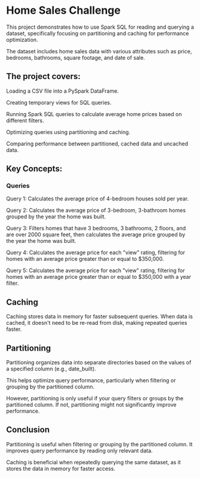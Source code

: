 # Home Sales Challenge

This project demonstrates how to use Spark SQL for reading and querying a dataset, specifically focusing on partitioning and caching for performance optimization. 

The dataset includes home sales data with various attributes such as price, bedrooms, bathrooms, square footage, and date of sale.

## The project covers:

Loading a CSV file into a PySpark DataFrame.

Creating temporary views for SQL queries.

Running Spark SQL queries to calculate average home prices based on different filters.

Optimizing queries using partitioning and caching.

Comparing performance between partitioned, cached data and uncached data.

## Key Concepts:

### Queries

Query 1: Calculates the average price of 4-bedroom houses sold per year.

Query 2: Calculates the average price of 3-bedroom, 3-bathroom homes grouped by the year the home was built.

Query 3: Filters homes that have 3 bedrooms, 3 bathrooms, 2 floors, and are over 2000 square feet, then calculates the average price grouped by the year the home was built.

Query 4: Calculates the average price for each "view" rating, filtering for homes with an average price greater than or equal to $350,000.

Query 5: Calculates the average price for each "view" rating, filtering for homes with an average price greater than or equal to $350,000 with a year filter.

## Caching

Caching stores data in memory for faster subsequent queries. When data is cached, it doesn't need to be re-read from disk, making repeated queries faster.

## Partitioning

Partitioning organizes data into separate directories based on the values of a specified column (e.g., date_built). 

This helps optimize query performance, particularly when filtering or grouping by the partitioned column.

However, partitioning is only useful if your query filters or groups by the partitioned column. If not, partitioning might not significantly improve performance.

## Conclusion

Partitioning is useful when filtering or grouping by the partitioned column. It improves query performance by reading only relevant data.

Caching is beneficial when repeatedly querying the same dataset, as it stores the data in memory for faster access.
